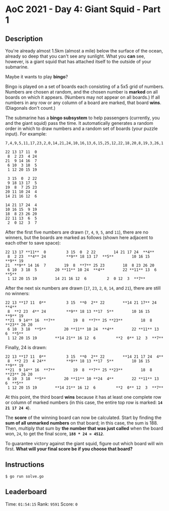 AoC 2021 - Day 4: Giant Squid - Part 1
======================================

Description
-----------

You're already almost 1.5km (almost a mile) below the surface of the ocean, already so deep that you can't see any sunlight. What you **can** see, however, is a giant squid that has attached itself to the outside of your submarine.

Maybe it wants to play **bingo**?

Bingo is played on a set of boards each consisting of a 5x5 grid of numbers. Numbers are chosen at random, and the chosen number is **marked** on all boards on which it appears. (Numbers may not appear on all boards.) If all numbers in any row or any column of a board are marked, that board **wins**. (Diagonals don't count.)

The submarine has a **bingo subsystem** to help passengers (currently, you and the giant squid) pass the time. It automatically generates a random order in which to draw numbers and a random set of boards (your puzzle input). For example:

```
7,4,9,5,11,17,23,2,0,14,21,24,10,16,13,6,15,25,12,22,18,20,8,19,3,26,1

22 13 17 11  0
 8  2 23  4 24
21  9 14 16  7
 6 10  3 18  5
 1 12 20 15 19

 3 15  0  2 22
 9 18 13 17  5
19  8  7 25 23
20 11 10 24  4
14 21 16 12  6

14 21 17 24  4
10 16 15  9 19
18  8 23 26 20
22 11 13  6  5
 2  0 12  3  7
```

After the first five numbers are drawn (`7`, `4`, `9`, `5`, and `11`), there are no winners, but the boards are marked as follows (shown here adjacent to each other to save space):

```
22 13 17 **11**  0         3 15  0  2 22        14 21 17 24  **4**
 8  2 23  **4** 24         **9** 18 13 17  **5**        10 16 15  **9** 19
21  **9** 14 16  7        19  8  **7** 25 23        18  8 23 26 20
 6 10  3 18  5        20 **11** 10 24  **4**        22 **11** 13  6  **5**
 1 12 20 15 19        14 21 16 12  6         2  0 12  3  **7**
```

After the next six numbers are drawn (`17`, `23`, `2`, `0`, `14`, and `21`), there are still no winners:

```
22 13 **17 11  0**         3 15  **0  2** 22        **14 21 17** 24  **4**
 8  **2 23  4** 24         **9** 18 13 **17  5**        10 16 15  **9** 19
**21  9 14** 16  **7**        19  8  **7** 25 **23**        18  8 **23** 26 20
 6 10  3 18  **5**        20 **11** 10 24  **4**        22 **11** 13  6  **5**
 1 12 20 15 19        **14 21** 16 12  6         **2  0** 12  3  **7**
```

Finally, 24 is drawn:

```
22 13 **17 11  0**         3 15  **0  2** 22        **14 21 17 24  4**
 8  **2 23  4 24**         **9** 18 13 **17  5**        10 16 15  **9** 19
**21  9 14** 16  **7**        19  8  **7** 25 **23**        18  8 **23** 26 20
 6 10  3 18  **5**        20 **11** 10 **24  4**        22 **11** 13  6  **5**
 1 12 20 15 19        **14 21** 16 12  6         **2  0** 12  3  **7**
```

At this point, the third board **wins** because it has at least one complete row or column of marked numbers (in this case, the entire top row is marked: **`14 21 17 24 4`**).

The **score** of the winning board can now be calculated. Start by finding the **sum of all unmarked numbers** on that board; in this case, the sum is 188. Then, multiply that sum by **the number that was just called** when the board won, `24`, to get the final score, **`188 * 24 = 4512`**.

To guarantee victory against the giant squid, figure out which board will win first. **What will your final score be if you choose that board?**

Instructions
------------

```
$ go run solve.go
```

Leaderboard
-----------

Time: `01:54:15`
Rank: `9591`
Score: `0`
